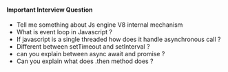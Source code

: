 #### Important Interview Question
- Tell me something about Js engine V8 internal mechanism
- What is event loop in Javascript ?
- If javascript is a single threaded how does it handle asynchronous call ?
- Different between setTimeout and setInterval ?
- can you explain between async await and promise ?
- Can you explain what does .then method does ?
